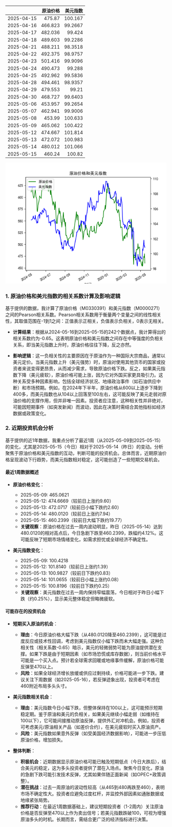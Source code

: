 |            |   原油价格 |   美元指数 |
|:-----------|-----------:|-----------:|
| 2025-04-15 |    475.87  |   100.167  |
| 2025-04-16 |    466.823 |    99.2667 |
| 2025-04-17 |    482.036 |    99.424  |
| 2025-04-18 |    489.603 |    99.2286 |
| 2025-04-21 |    488.211 |    98.3518 |
| 2025-04-22 |    492.375 |    98.9757 |
| 2025-04-23 |    501.416 |    99.9096 |
| 2025-04-24 |    490.473 |    99.288  |
| 2025-04-25 |    492.962 |    99.5836 |
| 2025-04-28 |    494.461 |    98.9357 |
| 2025-04-29 |    479.553 |    99.21   |
| 2025-04-30 |    468.727 |    99.6403 |
| 2025-05-06 |    453.957 |    99.2654 |
| 2025-05-07 |    462.941 |    99.9006 |
| 2025-05-08 |    453.99  |   100.633  |
| 2025-05-09 |    465.062 |   100.422  |
| 2025-05-12 |    474.667 |   101.814  |
| 2025-05-13 |    472.072 |   100.983  |
| 2025-05-14 |    480.012 |   101.066  |
| 2025-05-15 |    460.24  |   100.82   |

![图](usdx_oil.png)

### 1. 原油价格和美元指数的相关系数计算及影响逻辑

基于提供的数据，我计算了原油价格（M0330391）和美元指数（M0000271）之间的Pearson相关系数。Pearson相关系数用于衡量两个变量之间的线性相关性，其取值范围在-1到1之间：正值表示正相关，负值表示负相关，0表示无相关。

- **计算结果**：根据从2024-05-16到2025-05-15的242个数据点，我计算得出的相关系数约为-0.65。这表明原油价格和美元指数之间存在中等强度的负相关关系，即当美元指数上升时，原油价格往往下降，反之亦然。

- **影响逻辑**：这一负相关性的主要原因在于原油作为一种国际大宗商品，通常以美元定价。当美元指数上升（美元强势）时，原油对使用其他货币的国家或投资者来说变得更昂贵，从而减少需求，导致原油价格下跌。反之，如果美元指数下降（美元疲软），原油价格可能上涨，因为它对外国买家更具吸引力。这种关系受多种因素影响，包括全球经济状况、地缘政治事件（如石油供应中断）和市场预期。例如，在2024年下半年，原油价格从600以上逐步下降到400多，而美元指数也从104以上回落至100左右，这可能反映了美元走弱对原油价格的支撑作用，但并非唯一因素。投资者应注意，这种相关性并非绝对，可能因短期事件（如突发新闻）而波动，因此在决策时需结合其他指标如经济数据或政策变化。

### 2. 近期投资机会分析

基于提供的近1年数据，我重点分析了最近1周（从2025-05-09到2025-05-15）的变化，尤其是2025-05-15（今日）相对于2025-05-14（昨日）的变动。分析聚焦于原油价格和美元指数的互动，判断可能的投资机会。总体而言，近期原油价格呈现波动下行趋势，而美元指数相对稳定，这可能创造了一些短期交易机会。

#### 最近1周数据概述
- **原油价格变化**：
  - 2025-05-09: 465.0621
  - 2025-05-12: 474.6669（较前日上涨约9.60）
  - 2025-05-13: 472.0717（较前日小幅下跌约2.60）
  - 2025-05-14: 480.0120（较前日上涨约7.94）
  - 2025-05-15: 460.2399（较前日大幅下跌约19.77）
  - **关键观察**：原油价格在过去一周内波动明显，昨日（2025-05-14）达到480.0120的相对高点后，今日急剧下跌至460.2399，跌幅约4.12%。这可能反映了短期市场情绪变化，如需求担忧或全球经济不确定性。

- **美元指数变化**：
  - 2025-05-09: 100.4218
  - 2025-05-12: 101.8140（较前日上涨约1.39）
  - 2025-05-13: 100.9827（较前日下跌约0.83）
  - 2025-05-14: 101.0655（较前日小幅上涨约0.08）
  - 2025-05-15: 100.8196（较前日下跌约0.25）
  - **关键观察**：美元指数在过去一周内保持窄幅震荡，今日相对于昨日小幅下跌（约0.25%），显示美元整体稳定但略微疲软。

#### 可能存在的投资机会
- **短期买入原油的机会**：
  - **理由**：今日原油价格大幅下跌（从480.0120降至460.2399），这可能是过度反应或技术性回调，考虑到美元指数仅小幅下跌而未大幅走强。这种负相关性（相关系数-0.65）暗示，美元的轻微弱势可能为原油提供潜在支撑。如果下跌是由于短期因素（如市场恐慌或库存数据），则当前价格水平可能是一个买入点。预计若全球需求回暖或地缘事件缓解，原油价格可能反弹至470以上。
  - **风险**：如果全球经济增长放缓或供应过剩持续，价格可能进一步下跌。建议关注下周数据（如2025-05-16），若反弹迹象出现，投资者可考虑在460附近布局多头头寸。

- **美元指数相关机会**：
  - **理由**：美元指数今日小幅下跌，但整体保持在100以上，这可能预示短期稳定期。鉴于原油和美元的负相关，如果美元继续小幅走弱（如维持在100以下），它可能间接推动原油反弹，提供外汇对冲机会。例如，投资者可考虑美元/原油相关产品（如差价合约），在美元疲软时买入原油资产。
  - **风险**：美元指数如果意外反弹（如受美国经济数据影响），可能进一步压低原油价格，增加损失。

- **整体判断**：
  - **积极机会**：近期数据显示原油价格可能已触及短期低点（今日大跌后），结合美元的稳定，这为多头投资者提供了潜在入场点。聚焦今日变化，原油的急剧下跌可能引发技术反弹，尤其如果伴随正面新闻（如OPEC+政策调整）。
  - **潜在挑战**：过去一周原油的波动性较高（从465到480再跌至460），表明市场不确定性大。投资者应避免过度杠杆，并监控外部因素如通胀数据或地缘紧张局势。
  - **推荐行动**：在最近1周数据基础上，建议短期投资者（1-2周内）关注原油价格是否反弹至470以上作为卖出信号；若美元指数跌破100，可视为增强原油多头的时机。长期而言，需结合更广泛的经济指标进行决策。